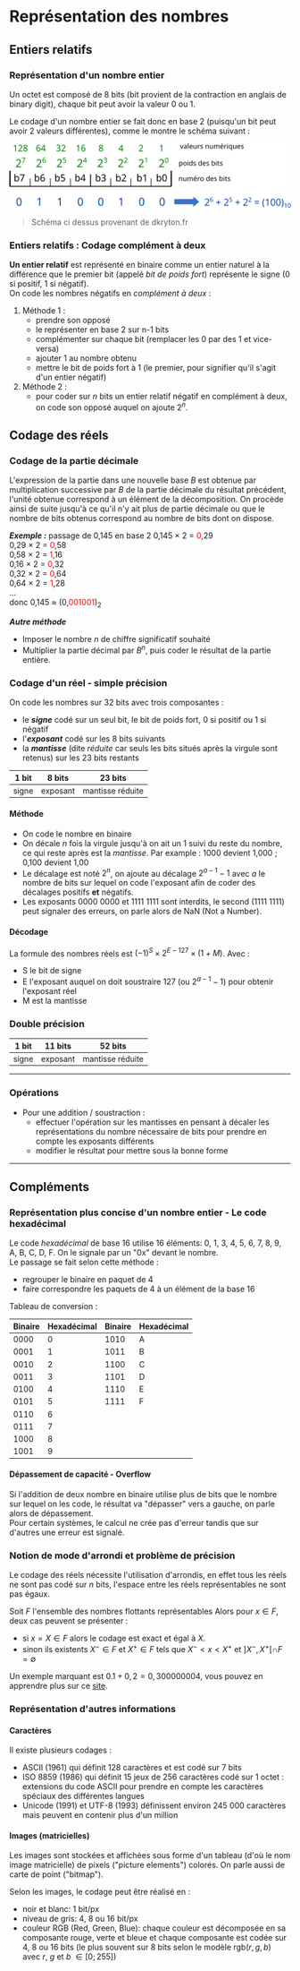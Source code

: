 # Représentation des nombres

## Entiers relatifs

### Représentation d'un nombre entier

Un octet est composé de 8 bits (bit provient de la contraction en anglais de binary digit), chaque bit peut avoir la valeur 0 ou 1.

Le codage d'un nombre entier se fait donc en base 2 (puisqu'un bit peut avoir 2 valeurs différentes), comme le montre le schéma suivant :

![illustration passage entier vers binaire](../images/structCodageOctet.png)

>Schéma ci dessus provenant de dkryton.fr

### Entiers relatifs : Codage complément à deux

**Un entier relatif** est représenté en binaire comme un entier naturel à la différence que le premier bit (appelé _bit de poids fort_) représente le signe ($0$ si positif, $1$ si négatif).  
On code les nombres négatifs en _complément à deux_ :

1. Méthode 1 :
   - prendre son opposé
   - le représenter en base 2 sur n-1 bits
   - complémenter sur chaque bit (remplacer les 0 par des 1 et vice-versa)
   - ajouter 1 au nombre obtenu
   - mettre le bit de poids fort à 1 (le premier, pour signifier qu'il s'agit d'un entier négatif)
2. Méthode 2 :
   - pour coder sur $n$ bits un entier relatif négatif en complément à deux, on code son opposé auquel on ajoute $2^n$.

## Codage des réels

### Codage de la partie décimale

L'expression de la partie dans une nouvelle base $B$ est obtenue par multiplication successive par $B$ de la partie décimale du résultat précédent, l'unité obtenue correspond à un élément de la décomposition. On procède ainsi de suite jusqu'à ce qu'il n'y ait plus de partie décimale ou que le nombre de bits obtenus correspond au nombre de bits dont on dispose.

**_Exemple :_** passage de 0,145 en base 2
0,145 $\times$ 2 = <span style="color:red">0</span>,29  
0,29 $\times$ 2 = <span style="color:red">0</span>,58  
0,58 $\times$ 2 = <span style="color:red">1</span>,16  
0,16 $\times$ 2 = <span style="color:red">0</span>,32  
0,32 $\times$ 2 = <span style="color:red">0</span>,64  
0,64 $\times$ 2 = <span style="color:red">1</span>,28  
...  
donc 0,145 $\approx$ (0,<span style="color:red">001001</span>)<sub>2</sub>

**_Autre méthode_**

- Imposer le nombre $n$ de chiffre significatif souhaité
- Multiplier la partie décimal par $B^n$, puis coder le résultat de la partie entière.

### Codage d'un réel - simple précision

On code les nombres sur 32 bits avec trois composantes :

- le **_signe_** codé sur un seul bit, le bit de poids fort, 0 si positif ou 1 si négatif
- l'**_exposant_** codé sur les 8 bits suivants
- la **_mantisse_** (dite _réduite_ car seuls les bits situés après la virgule sont retenus) sur les 23 bits restants

| 1 bit | 8 bits   | 23 bits          |
| ----- | -------- | ---------------- |
| signe | exposant | mantisse réduite |

#### Méthode

- On code le nombre en binaire
- On décale $n$ fois la virgule jusqu'à on ait un 1 suivi du reste du nombre, ce qui reste après est la _mantisse_.
  Par example :
  1000 devient 1,000 ; 0,100 devient 1,00
- Le décalage est noté $2^n$, on ajoute au décalage $2^{a-1}-1$ avec $a$ le nombre de bits sur lequel on code l'exposant afin de coder des décalages positifs **et** négatifs.
- Les exposants 0000 0000 et 1111 1111 sont interdits, le second (1111 1111) peut signaler des erreurs, on parle alors de NaN (Not a Number).

#### Décodage

La formule des nombres réels est $(-1)^S \times 2^{E - 127} \times (1 + M)$. Avec :

- S le bit de signe
- E l'exposant auquel on doit soustraire 127 (ou $2^{a-1}-1$) pour obtenir l'exposant réel
- M est la mantisse

### Double précision

| 1 bit | 11 bits  | 52 bits          |
| ----- | -------- | ---------------- |
| signe | exposant | mantisse réduite |

---

### Opérations

- Pour une addition / soustraction :
  - effectuer l'opération sur les mantisses en pensant à décaler les représentations du nombre nécessaire de bits pour prendre en compte les exposants différents
  - modifier le résultat pour mettre sous la bonne forme

---

## Compléments

### Représentation plus concise d'un nombre entier - Le code hexadécimal

Le code _hexadécimal_ de base 16 utilise 16 éléments: 0, 1, 3, 4, 5, 6, 7, 8, 9, A, B, C, D, F. On le signale par un "0x" devant le nombre.  
Le passage se fait selon cette méthode :

- regrouper le binaire en paquet de 4
- faire correspondre les paquets de 4 à un élément de la base 16

Tableau de conversion :

| Binaire | Hexadécimal | Binaire | Hexadécimal |
| ------- | ----------- | ------- | ----------- |
| 0000    | 0           | 1010    | A           |
| 0001    | 1           | 1011    | B           |
| 0010    | 2           | 1100    | C           |
| 0011    | 3           | 1101    | D           |
| 0100    | 4           | 1110    | E           |
| 0101    | 5           | 1111    | F           |
| 0110    | 6           |         |             |
| 0111    | 7           |         |             |
| 1000    | 8           |         |             |
| 1001    | 9           |         |             |

#### Dépassement de capacité - Overflow

Si l'addition de deux nombre en binaire utilise plus de bits que le nombre sur lequel on les code, le résultat va "dépasser" vers a gauche, on parle alors de dépassement.  
Pour certain systèmes, le calcul ne crée pas d'erreur tandis que sur d'autres une erreur est signalé.

### Notion de mode d'arrondi et problème de précision

Le codage des réels nécessite l'utilisation d'arrondis, en effet tous les réels ne sont pas codé sur $n$ bits, l'espace entre les réels représentables ne sont pas égaux.

Soit $F$ l'ensemble des nombres flottants représentables
Alors pour $x \in F$, deux cas peuvent se présenter :

- si $x = X \in F$ alors le codage est exact et égal à $X$.
- sinon ils existents $X^{-} \in F$ et $X^{+} \in F$ tels que
  $X^{-} < x < X^{+}$ et $]X^{-},X^{+}[ \cap F=\emptyset$

Un exemple marquant est $0.1 + 0,2 = 0,300000004$, vous pouvez en apprendre plus sur ce [site](https://0.30000000000000004.com/).

### Représentation d'autres informations

#### Caractères

Il existe plusieurs codages :

- ASCII (1961) qui définit 128 caractères et est codé sur 7 bits
- ISO 8859 (1986) qui définit 15 jeux de 256 caractères codé sur 1 octet : extensions du code ASCII pour prendre en compte les caractères spéciaux des différentes langues
- Unicode (1991) et UTF-8 (1993) définissent environ 245 000 caractères mais peuvent en contenir plus d'un million

#### Images (matricielles)

Les images sont stockées et affichées sous forme d'un tableau (d'où le nom image matricielle) de pixels ("picture elements") colorés. On parle aussi de carte de point ("bitmap").

Selon les images, le codage peut être réalisé en :

- noir et blanc: 1 bit/px
- niveau de gris: 4, 8 ou 16 bit/px
- couleur RGB (Red, Green, Blue): chaque couleur est décomposée en sa composante rouge, verte et bleue et chaque composante est codée sur 4, 8 ou 16 bits (le plus souvent sur 8 bits selon le modèle rgb($r,g,b$) avec $r$, $g$ et $b$ $\in [0;255]$)
